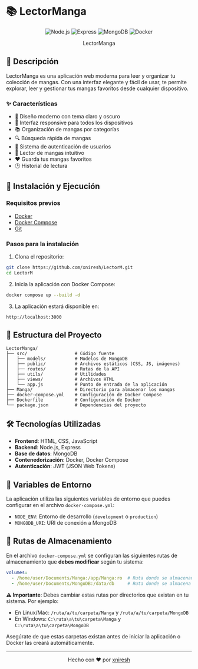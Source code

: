 # 📚 LectorManga

<div align="center">
  <img src="https://img.shields.io/badge/Node.js-339933?style=for-the-badge&logo=nodedotjs&logoColor=white" alt="Node.js"/>
  <img src="https://img.shields.io/badge/Express-000000?style=for-the-badge&logo=express&logoColor=white" alt="Express"/>
  <img src="https://img.shields.io/badge/MongoDB-47A248?style=for-the-badge&logo=mongodb&logoColor=white" alt="MongoDB"/>
  <img src="https://img.shields.io/badge/Docker-2496ED?style=for-the-badge&logo=docker&logoColor=white" alt="Docker"/>
</div>

<p align="center">
  LectorManga
</p>

## 📖 Descripción

LectorManga es una aplicación web moderna para leer y organizar tu colección de mangas. Con una interfaz elegante y fácil de usar, te permite explorar, leer y gestionar tus mangas favoritos desde cualquier dispositivo.

### ✨ Características

- 🎨 Diseño moderno con tema claro y oscuro
- 📱 Interfaz responsive para todos los dispositivos
- 📚 Organización de mangas por categorías
- 🔍 Búsqueda rápida de mangas
- 👤 Sistema de autenticación de usuarios
- 📖 Lector de mangas intuitivo
- ❤️ Guarda tus mangas favoritos
- 🕒 Historial de lectura

## 🚀 Instalación y Ejecución

### Requisitos previos

- [Docker](https://www.docker.com/get-started)
- [Docker Compose](https://docs.docker.com/compose/install/)
- [Git](https://git-scm.com/downloads)

### Pasos para la instalación

1. Clona el repositorio:

```bash
git clone https://github.com/xniresh/LectorM.git
cd LectorM
```

2. Inicia la aplicación con Docker Compose:

```bash
docker compose up --build -d
```

3. La aplicación estará disponible en:

```
http://localhost:3000
```

## 🔧 Estructura del Proyecto

```
LectorManga/
├── src/                  # Código fuente
│   ├── models/           # Modelos de MongoDB
│   ├── public/           # Archivos estáticos (CSS, JS, imágenes)
│   ├── routes/           # Rutas de la API
│   ├── utils/            # Utilidades
│   ├── views/            # Archivos HTML
│   └── app.js            # Punto de entrada de la aplicación
├── Manga/                # Directorio para almacenar los mangas
├── docker-compose.yml    # Configuración de Docker Compose
├── Dockerfile            # Configuración de Docker
└── package.json          # Dependencias del proyecto
```

## 🛠️ Tecnologías Utilizadas

- **Frontend**: HTML, CSS, JavaScript
- **Backend**: Node.js, Express
- **Base de datos**: MongoDB
- **Contenedorización**: Docker, Docker Compose
- **Autenticación**: JWT (JSON Web Tokens)

## 🔐 Variables de Entorno

La aplicación utiliza las siguientes variables de entorno que puedes configurar en el archivo `docker-compose.yml`:

- `NODE_ENV`: Entorno de desarrollo (`development` o `production`)
- `MONGODB_URI`: URI de conexión a MongoDB

## 📂 Rutas de Almacenamiento

En el archivo `docker-compose.yml` se configuran las siguientes rutas de almacenamiento que **debes modificar** según tu sistema:

```yaml
volumes:
  - /home/user/Documents/Manga:/app/Manga:ro  # Ruta donde se almacenan los mangas
  - /home/user/Documents/MongoDB:/data/db     # Ruta donde se almacena la base de datos
```

**⚠️ Importante**: Debes cambiar estas rutas por directorios que existan en tu sistema. Por ejemplo:

- En Linux/Mac: `/ruta/a/tu/carpeta/Manga` y `/ruta/a/tu/carpeta/MongoDB`
- En Windows: `C:\ruta\a\tu\carpeta\Manga` y `C:\ruta\a\tu\carpeta\MongoDB`

Asegúrate de que estas carpetas existan antes de iniciar la aplicación o Docker las creará automáticamente.


---

<p align="center">
  Hecho con ❤️ por <a href="https://github.com/xniresh">xniresh</a>
</p>
